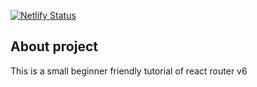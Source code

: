 [![Netlify Status](https://api.netlify.com/api/v1/badges/867de466-34a7-46f0-9b3b-908e66de557c/deploy-status)](https://app.netlify.com/sites/ghaith-react-router/deploys)
## About project

This is a small beginner friendly tutorial of react router v6


